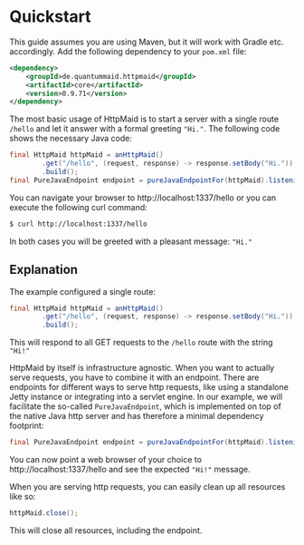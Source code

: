 # Quickstart

This guide assumes you are using Maven, but it will work with Gradle etc. accordingly.
Add the following dependency to your `pom.xml` file:
<!---[CodeSnippet] (httpmaiddependency)-->
```xml
<dependency>
    <groupId>de.quantummaid.httpmaid</groupId>
    <artifactId>core</artifactId>
    <version>0.9.71</version>
</dependency>
```

The most basic usage of HttpMaid is to start a server with a single route `/hello` 
and let it answer with a formal greeting `"Hi."`.
The following code shows the necessary Java code:
<!---[CodeSnippet] (quickstart)-->
```java
final HttpMaid httpMaid = anHttpMaid()
        .get("/hello", (request, response) -> response.setBody("Hi."))
        .build();
final PureJavaEndpoint endpoint = pureJavaEndpointFor(httpMaid).listeningOnThePort(1337);
```
You can navigate your browser to http://localhost:1337/hello 
or you can execute the following curl command:
```bash
$ curl http://localhost:1337/hello
```
In both cases you will be greeted with a pleasant message: `"Hi."`

## Explanation
The example configured a single route:
<!---[CodeSnippet] (quickstartPart1)-->
```java
final HttpMaid httpMaid = anHttpMaid()
        .get("/hello", (request, response) -> response.setBody("Hi."))
        .build();
```

This will respond to all GET requests to the `/hello` route with the string `"Hi!"`

HttpMaid by itself is infrastructure agnostic. When you want to actually serve
requests, you have to combine it with an endpoint. There are endpoints for
different ways to serve http requests, like using a standalone Jetty instance
or integrating into a servlet engine. In our example, we will facilitate the
so-called `PureJavaEndpoint`, which is implemented on top of the native Java http
server and has therefore a minimal dependency footprint:
<!---[CodeSnippet] (quickstartPart2)-->
```java
final PureJavaEndpoint endpoint = pureJavaEndpointFor(httpMaid).listeningOnThePort(1337);
```

You can now point a web browser of your choice to http://localhost:1337/hello and
see the expected `"Hi!"` message.

When you are serving http requests, you can easily clean up all resources like so:
<!---[CodeSnippet] (quickstartPart3)-->
```java
httpMaid.close();
```

This will close all resources, including the endpoint.


